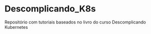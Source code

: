 # Descomplicando_K8s
Repositório com tutoriais baseados no livro do curso Descomplicando Kubernetes
